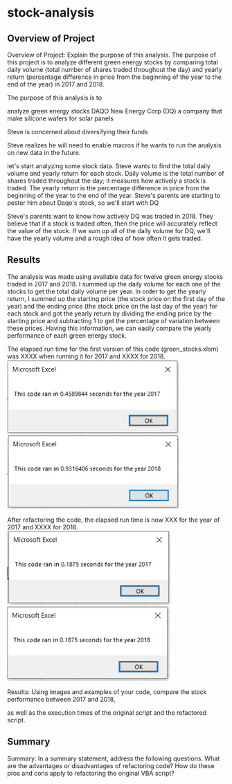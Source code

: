 # stock-analysis

## Overview of Project
Overview of Project: Explain the purpose of this analysis.
The purpose of this project is to analyze different green energy stocks by comparing total daily volume (total number of shares traded throughout the day) and yearly return (percentage difference in price from the beginning of the year to the end of the year) in 2017 and 2018.

The purpose of this analysis is to 

analyze green energy stocks 
DAQO New Energy Corp (DQ) a company that make silicone wafers for solar panels

Steve is concerned about diversifying their funds

Steve realizes he will need to enable macros if he wants to run the analysis on new data in the future.

let's start analyzing some stock data. Steve wants to find the total daily volume and yearly return for each stock. Daily volume is the total number of shares traded throughout the day; it measures how actively a stock is traded. The yearly return is the percentage difference in price from the beginning of the year to the end of the year. Steve's parents are starting to pester him about Daqo's stock, so we'll start with DQ

Steve's parents want to know how actively DQ was traded in 2018. They believe that if a stock is traded often, then the price will accurately reflect the value of the stock. If we sum up all of the daily volume for DQ, we'll have the yearly volume and a rough idea of how often it gets traded.

## Results
The analysis was made using available data for twelve green energy stocks traded in 2017 and 2018. I summed up the daily volume for each one of the stocks to get the total daily volume per year. In order to get the yearly return, I summed up the starting price (the stock price on the first day of the year) and the ending price (the stock price on the last day of the year) for each stock and got the yearly return by dividing the ending price by the starting price and subtracting 1 to get the percentage of variation between these prices. Having this information, we can easily compare the yearly performance of each green energy stock.

The elapsed run time for the first version of this code (green_stocks.xlsm) was XXXX when running it for 2017 and XXXX for 2018.
![Elapsed run time for the original script (year 2017)](./Resources/VBA_Challenge_2017_before_refactoring.PNG)
![Elapsed run time for the original script (year 2018)](./Resources/VBA_Challenge_2018_before_refactoring.PNG)

After refactoring the code, the elapsed run time is now XXX for the year of 2017 and XXXX for 2018.
![Elapsed run time for the refactored script (year 2017)](./Resources/VBA_Challenge_2017.PNG)
![Elapsed run time for the refactored script (year 2018)](./Resources/VBA_Challenge_2018.PNG)


Results: Using images and examples of your code, compare the stock performance between 2017 and 2018, 

as well as the execution times of the original script and the refactored script.





## Summary
Summary: In a summary statement, address the following questions.
What are the advantages or disadvantages of refactoring code?
How do these pros and cons apply to refactoring the original VBA script?
